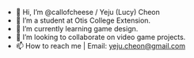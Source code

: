 - 👋 Hi, I’m @callofcheese / Yeju (Lucy) Cheon
- 👀 I’m a student at Otis College Extension.
- 🌱 I’m currently learning game design.
- 💞️ I’m looking to collaborate on video game projects.
- 📫 How to reach me | Email: yeju.cheon@gmail.com

<!---
callofcheese/callofcheese is a ✨ special ✨ repository because its `README.md` (this file) appears on your GitHub profile.
You can click the Preview link to take a look at your changes.
--->
